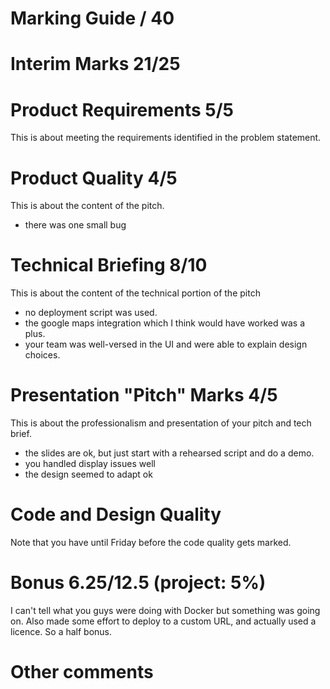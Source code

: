 # Marking Guide    / 40

# Interim Marks 21/25

# Product Requirements 5/5 
This is about meeting the requirements identified in the problem statement. 

# Product Quality 4/5
This is about the content of the pitch.

- there was one small bug 

# Technical Briefing 8/10
This is about the content of the technical portion of the pitch

- no deployment script was used.
- the google maps integration which I think would have worked was a plus.
- your team was well-versed in the UI and were able to explain design choices.

# Presentation "Pitch" Marks 4/5
This is about the professionalism and presentation of your pitch and tech brief.

- the slides are ok, but just start with a rehearsed script and do a demo.
- you handled display issues well
- the design seemed to adapt ok

# Code and Design Quality
Note that you have until Friday before the code quality gets marked.

# Bonus 6.25/12.5 (project: 5%)
I can't tell what you guys were doing with Docker but something was going on. Also made some effort to deploy to a custom URL, and actually used a licence. So a half bonus.

# Other comments
